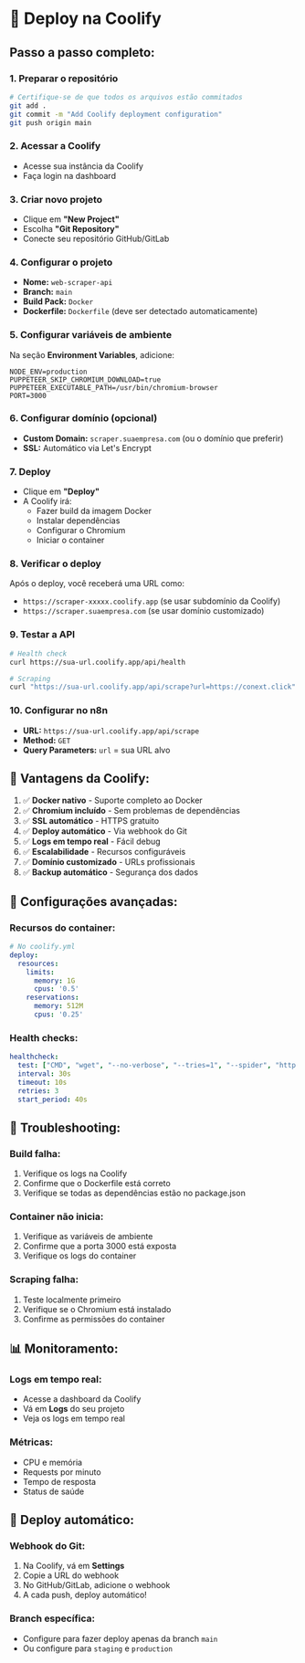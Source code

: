# 🚀 Deploy na Coolify

## Passo a passo completo:

### 1. Preparar o repositório
```bash
# Certifique-se de que todos os arquivos estão commitados
git add .
git commit -m "Add Coolify deployment configuration"
git push origin main
```

### 2. Acessar a Coolify
- Acesse sua instância da Coolify
- Faça login na dashboard

### 3. Criar novo projeto
- Clique em **"New Project"**
- Escolha **"Git Repository"**
- Conecte seu repositório GitHub/GitLab

### 4. Configurar o projeto
- **Nome:** `web-scraper-api`
- **Branch:** `main`
- **Build Pack:** `Docker`
- **Dockerfile:** `Dockerfile` (deve ser detectado automaticamente)

### 5. Configurar variáveis de ambiente
Na seção **Environment Variables**, adicione:

```
NODE_ENV=production
PUPPETEER_SKIP_CHROMIUM_DOWNLOAD=true
PUPPETEER_EXECUTABLE_PATH=/usr/bin/chromium-browser
PORT=3000
```

### 6. Configurar domínio (opcional)
- **Custom Domain:** `scraper.suaempresa.com` (ou o domínio que preferir)
- **SSL:** Automático via Let's Encrypt

### 7. Deploy
- Clique em **"Deploy"**
- A Coolify irá:
  - Fazer build da imagem Docker
  - Instalar dependências
  - Configurar o Chromium
  - Iniciar o container

### 8. Verificar o deploy
Após o deploy, você receberá uma URL como:
- `https://scraper-xxxxx.coolify.app` (se usar subdomínio da Coolify)
- `https://scraper.suaempresa.com` (se usar domínio customizado)

### 9. Testar a API
```bash
# Health check
curl https://sua-url.coolify.app/api/health

# Scraping
curl "https://sua-url.coolify.app/api/scrape?url=https://conext.click"
```

### 10. Configurar no n8n
- **URL:** `https://sua-url.coolify.app/api/scrape`
- **Method:** `GET`
- **Query Parameters:** `url` = sua URL alvo

## 🎯 Vantagens da Coolify:

1. ✅ **Docker nativo** - Suporte completo ao Docker
2. ✅ **Chromium incluído** - Sem problemas de dependências
3. ✅ **SSL automático** - HTTPS gratuito
4. ✅ **Deploy automático** - Via webhook do Git
5. ✅ **Logs em tempo real** - Fácil debug
6. ✅ **Escalabilidade** - Recursos configuráveis
7. ✅ **Domínio customizado** - URLs profissionais
8. ✅ **Backup automático** - Segurança dos dados

## 🔧 Configurações avançadas:

### Recursos do container:
```yaml
# No coolify.yml
deploy:
  resources:
    limits:
      memory: 1G
      cpus: '0.5'
    reservations:
      memory: 512M
      cpus: '0.25'
```

### Health checks:
```yaml
healthcheck:
  test: ["CMD", "wget", "--no-verbose", "--tries=1", "--spider", "http://localhost:3000/api/health"]
  interval: 30s
  timeout: 10s
  retries: 3
  start_period: 40s
```

## 🚨 Troubleshooting:

### Build falha:
1. Verifique os logs na Coolify
2. Confirme que o Dockerfile está correto
3. Verifique se todas as dependências estão no package.json

### Container não inicia:
1. Verifique as variáveis de ambiente
2. Confirme que a porta 3000 está exposta
3. Verifique os logs do container

### Scraping falha:
1. Teste localmente primeiro
2. Verifique se o Chromium está instalado
3. Confirme as permissões do container

## 📊 Monitoramento:

### Logs em tempo real:
- Acesse a dashboard da Coolify
- Vá em **Logs** do seu projeto
- Veja os logs em tempo real

### Métricas:
- CPU e memória
- Requests por minuto
- Tempo de resposta
- Status de saúde

## 🔄 Deploy automático:

### Webhook do Git:
1. Na Coolify, vá em **Settings**
2. Copie a URL do webhook
3. No GitHub/GitLab, adicione o webhook
4. A cada push, deploy automático!

### Branch específica:
- Configure para fazer deploy apenas da branch `main`
- Ou configure para `staging` e `production`
